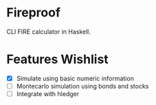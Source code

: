 # Fireproof

CLI FIRE calculator in Haskell.

# Features Wishlist

- [X] Simulate using basic numeric information
- [ ] Montecarlo simulation using bonds and stocks
- [ ] Integrate with hledger
